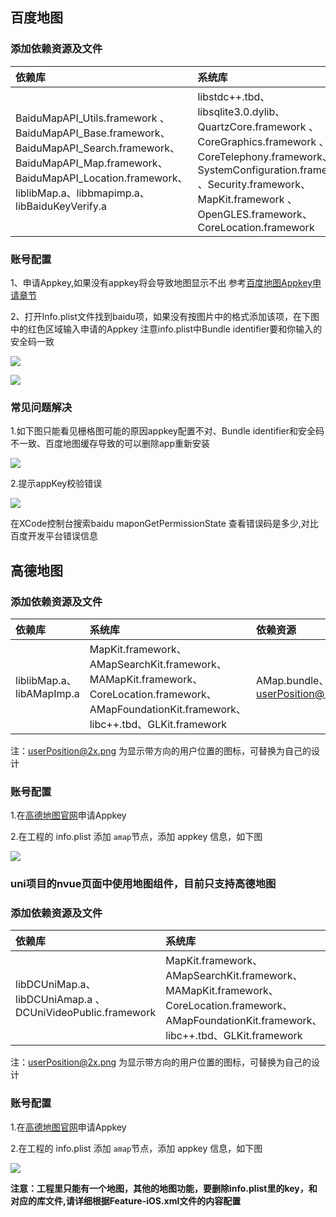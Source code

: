 ## 百度地图

### 添加依赖资源及文件

|依赖库|系统库|依赖资源|
|:--|:--|:--|
|BaiduMapAPI_Utils.framework 、 BaiduMapAPI_Base.framework、 BaiduMapAPI_Search.framework、 BaiduMapAPI_Map.framework、BaiduMapAPI_Location.framework、liblibMap.a、libbmapimp.a、libBaiduKeyVerify.a|libstdc++.tbd、libsqlite3.0.dylib、QuartzCore.framework 、CoreGraphics.framework 、CoreTelephony.framework、SystemConfiguration.framework 、Security.framework、MapKit.framework 、OpenGLES.framework、CoreLocation.framework|mapapi.bundle|

### 账号配置
1、申请Appkey,如果没有appkey将会导致地图显示不出
 参考[百度地图Appkey申请章节](http://ask.dcloud.net.cn/article/29)

2、打开Info.plist文件找到baidu项，如果没有按图片中的格式添加该项，在下图中的红色区域输入申请的Appkey
注意info.plist中Bundle identifier要和你输入的安全码一致

![](https://img.cdn.aliyun.dcloud.net.cn/nativedocs/5SDKiOS/map/1153.png)

![](https://img.cdn.aliyun.dcloud.net.cn/nativedocs/5SDKiOS/map/2460.png)


### 常见问题解决
1.如下图只能看见栅格图可能的原因appkey配置不对、Bundle identifier和安全码不一致、百度地图缓存导致的可以删除app重新安装

![](https://img.cdn.aliyun.dcloud.net.cn/nativedocs/5SDKiOS/map/2461.png)


2.提示appKey校验错误

![](https://img.cdn.aliyun.dcloud.net.cn/nativedocs/5SDKiOS/map/5178.png)

在XCode控制台搜索baidu maponGetPermissionState 查看错误码是多少,对比百度开发平台错误信息


## 高德地图
### 添加依赖资源及文件

|依赖库|系统库|依赖资源|
|:--|:--|:--|
|liblibMap.a、libAMapImp.a|MapKit.framework、AMapSearchKit.framework、MAMapKit.framework、CoreLocation.framework、AMapFoundationKit.framework、libc++.tbd、GLKit.framework|AMap.bundle、userPosition@2x.png|

注：userPosition@2x.png 为显示带方向的用户位置的图标，可替换为自己的设计

### 账号配置
1.在[高德地图官网](http://lbs.amap.com/api/ios-sdk/guide/create-project/get-key)申请Appkey

2.在工程的 info.plist 添加 `amap`节点，添加 appkey 信息，如下图
   
![](https://img-cdn-qiniu.dcloud.net.cn/uploads/article/20181218/4e630bfdb3d418b8847d82d7d4ada95d.png)


### uni项目的nvue页面中使用地图组件，目前只支持高德地图

### 添加依赖资源及文件

|依赖库|系统库|依赖资源|
|:--|:--|:--|
|libDCUniMap.a、libDCUniAmap.a 、DCUniVideoPublic.framework|MapKit.framework、AMapSearchKit.framework、MAMapKit.framework、CoreLocation.framework、AMapFoundationKit.framework、libc++.tbd、GLKit.framework|AMap.bundle、userPosition@2x.png|

注：userPosition@2x.png 为显示带方向的用户位置的图标，可替换为自己的设计

### 账号配置
1.在[高德地图官网](http://lbs.amap.com/api/ios-sdk/guide/create-project/get-key)申请Appkey

2.在工程的 info.plist 添加 `amap`节点，添加 appkey 信息，如下图
   
![](https://img-cdn-qiniu.dcloud.net.cn/uploads/article/20181218/4e630bfdb3d418b8847d82d7d4ada95d.png)


**注意：工程里只能有一个地图，其他的地图功能，要删除info.plist里的key，和对应的库文件,请详细根据Feature-iOS.xml文件的内容配置**
